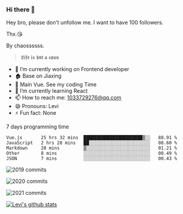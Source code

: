 ### Hi there 👋

Hey bro, please don't unfollow me. I want to have 100 followers.

Thx.😘

By chaossssss.

> 𝕷𝖎𝖋𝖊 𝖎𝖘 𝖇𝖚𝖙 𝖆 𝖘𝖕𝖆𝖓

- 🔭 I’m currently working on Frontend developer
- 🏚  Base on Jiaxing
- 🔨 Main Vue. See my coding Time
- 🌱 I’m currently learning React
- 📫 How to reach me: 1033729276@qq.com
- 😄 Pronouns: Levi
- ⚡ Fun fact: None


7 days programming time



<!--START_SECTION:waka-->
```text
Vue.js       25 hrs 32 mins  ██████████████████████▒░░   88.91 % 
JavaScript   2 hrs 28 mins   ██░░░░░░░░░░░░░░░░░░░░░░░   08.60 % 
Markdown     20 mins         ▒░░░░░░░░░░░░░░░░░░░░░░░░   01.21 % 
Other        8 mins          ░░░░░░░░░░░░░░░░░░░░░░░░░   00.49 % 
JSON         7 mins          ░░░░░░░░░░░░░░░░░░░░░░░░░   00.43 % 
```
<!--END_SECTION:waka-->


![2019 commits](https://i.bmp.ovh/imgs/2022/06/09/40ea8ef53dc6a071.png)

![2020 commits](https://i.bmp.ovh/imgs/2022/06/09/3d3f42d583997994.png)

![2021 commits](https://i.bmp.ovh/imgs/2022/06/09/be5c22a2f85ef63e.png)

[![Levi's github stats](https://github-readme-stats.vercel.app/api?username=chaossssss)](https://github.com/anuraghazra/github-readme-stats)
